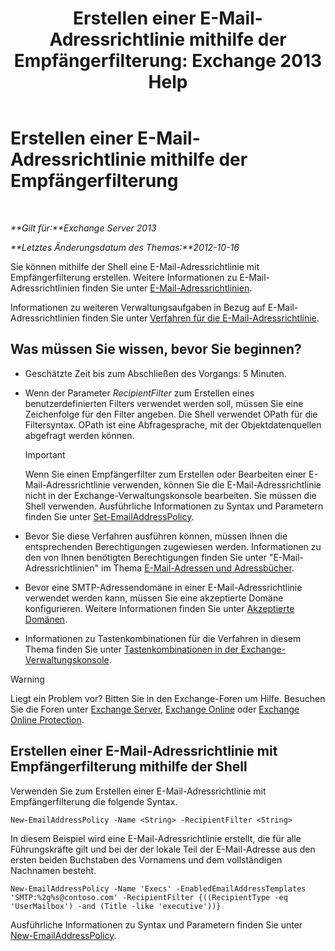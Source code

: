 ﻿---
title: 'Erstellen einer E-Mail-Adressrichtlinie mithilfe der Empfängerfilterung: Exchange 2013 Help'
TOCTitle: Erstellen einer E-Mail-Adressrichtlinie mithilfe der Empfängerfilterung
ms:assetid: e3f446bd-1511-479c-8d87-2dfce5547c90
ms:mtpsurl: https://technet.microsoft.com/de-de/library/Bb232194(v=EXCHG.150)
ms:contentKeyID: 50476944
ms.date: 04/24/2018
mtps_version: v=EXCHG.150
ms.translationtype: HT
---

# Erstellen einer E-Mail-Adressrichtlinie mithilfe der Empfängerfilterung

 

_**Gilt für:**Exchange Server 2013_

_**Letztes Änderungsdatum des Themas:**2012-10-16_

Sie können mithilfe der Shell eine E-Mail-Adressrichtlinie mit Empfängerfilterung erstellen. Weitere Informationen zu E-Mail-Adressrichtlinien finden Sie unter [E-Mail-Adressrichtlinien](email-address-policies-exchange-2013-help.md).

Informationen zu weiteren Verwaltungsaufgaben in Bezug auf E-Mail-Adressrichtlinien finden Sie unter [Verfahren für die E-Mail-Adressrichtlinie](email-address-policy-procedures-exchange-2013-help.md).

## Was müssen Sie wissen, bevor Sie beginnen?

  - Geschätzte Zeit bis zum Abschließen des Vorgangs: 5 Minuten.

  - Wenn der Parameter *RecipientFilter* zum Erstellen eines benutzerdefinierten Filters verwendet werden soll, müssen Sie eine Zeichenfolge für den Filter angeben. Die Shell verwendet OPath für die Filtersyntax. OPath ist eine Abfragesprache, mit der Objektdatenquellen abgefragt werden können.
    

    > [!IMPORTANT]
    > Wenn Sie einen Empfängerfilter zum Erstellen oder Bearbeiten einer E-Mail-Adressrichtlinie verwenden, können Sie die E-Mail-Adressrichtlinie nicht in der Exchange-Verwaltungskonsole bearbeiten. Sie müssen die Shell verwenden. Ausführliche Informationen zu Syntax und Parametern finden Sie unter <A href="https://technet.microsoft.com/de-de/library/bb124517(v=exchg.150)">Set-EmailAddressPolicy</A>.



  - Bevor Sie diese Verfahren ausführen können, müssen Ihnen die entsprechenden Berechtigungen zugewiesen werden. Informationen zu den von Ihnen benötigten Berechtigungen finden Sie unter "E-Mail-Adressrichtlinien" im Thema [E-Mail-Adressen und Adressbücher](email-addresses-and-address-books-exchange-2013-help.md).

  - Bevor eine SMTP-Adressendomäne in einer E-Mail-Adressrichtlinie verwendet werden kann, müssen Sie eine akzeptierte Domäne konfigurieren. Weitere Informationen finden Sie unter [Akzeptierte Domänen](accepted-domains-exchange-2013-help.md).

  - Informationen zu Tastenkombinationen für die Verfahren in diesem Thema finden Sie unter [Tastenkombinationen in der Exchange-Verwaltungskonsole](keyboard-shortcuts-in-the-exchange-admin-center-exchange-online-protection-help.md).


> [!WARNING]
> Liegt ein Problem vor? Bitten Sie in den Exchange-Foren um Hilfe. Besuchen Sie die Foren unter <A href="https://go.microsoft.com/fwlink/p/?linkid=60612">Exchange Server</A>, <A href="https://go.microsoft.com/fwlink/p/?linkid=267542">Exchange Online</A> oder <A href="https://go.microsoft.com/fwlink/p/?linkid=285351">Exchange Online Protection</A>.



## Erstellen einer E-Mail-Adressrichtlinie mit Empfängerfilterung mithilfe der Shell

Verwenden Sie zum Erstellen einer E-Mail-Adressrichtlinie mit Empfängerfilterung die folgende Syntax.

    New-EmailAddressPolicy -Name <String> -RecipientFilter <String>

In diesem Beispiel wird eine E-Mail-Adressrichtlinie erstellt, die für alle Führungskräfte gilt und bei der der lokale Teil der E-Mail-Adresse aus den ersten beiden Buchstaben des Vornamens und dem vollständigen Nachnamen besteht.

    New-EmailAddressPolicy -Name 'Execs' -EnabledEmailAddressTemplates 'SMTP:%2g%s@contoso.com' -RecipientFilter {((RecipientType -eq 'UserMailbox') -and (Title -like 'executive'))}

Ausführliche Informationen zu Syntax und Parametern finden Sie unter [New-EmailAddressPolicy](https://technet.microsoft.com/de-de/library/aa996800\(v=exchg.150\)).

